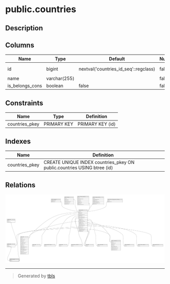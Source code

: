 # public.countries

## Description

## Columns

| Name            | Type         | Default                               | Nullable | Children                                                                |
| --------------- | ------------ | ------------------------------------- | -------- | ----------------------------------------------------------------------- |
| id              | bigint       | nextval('countries_id_seq'::regclass) | false    | [public.states](public.states.md) [public.patients](public.patients.md) |
| name            | varchar(255) |                                       | false    |                                                                         |
| is_belongs_cons | boolean      | false                                 | false    |                                                                         |

## Constraints

| Name           | Type        | Definition       |
| -------------- | ----------- | ---------------- |
| countries_pkey | PRIMARY KEY | PRIMARY KEY (id) |

## Indexes

| Name           | Definition                                                              |
| -------------- | ----------------------------------------------------------------------- |
| countries_pkey | CREATE UNIQUE INDEX countries_pkey ON public.countries USING btree (id) |

## Relations

![er](public.countries.svg)

---

> Generated by [tbls](https://github.com/k1LoW/tbls)
